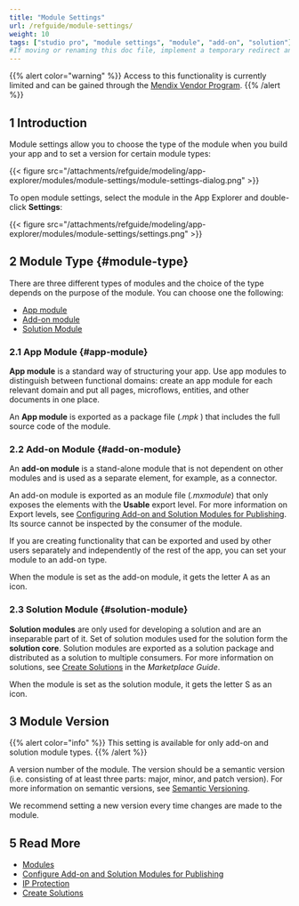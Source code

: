```yaml
---
title: "Module Settings"
url: /refguide/module-settings/
weight: 10
tags: ["studio pro", "module settings", "module", "add-on", "solution"]
#If moving or renaming this doc file, implement a temporary redirect and let the respective team know they should update the URL in the product. See Mapping to Products for more details.
---
```


{{% alert color="warning" %}}
Access to this functionality is currently limited and can be gained through the [Mendix Vendor Program](/appstore/creating-content/vendor-program/).
{{% /alert %}}

## 1 Introduction

Module settings allow you to choose the type of the module when you build your app and to set a version for certain module types:

{{< figure src="/attachments/refguide/modeling/app-explorer/modules/module-settings/module-settings-dialog.png" >}}

To open module settings, select the module in the App Explorer and double-click **Settings**:

{{< figure src="/attachments/refguide/modeling/app-explorer/modules/module-settings/settings.png" >}}

## 2 Module Type {#module-type}

There are three different types of modules and the choice of the type depends on the purpose of the module. You can choose one the following:

* [App module](#app-module)
* [Add-on module](#add-on-module)
* [Solution Module](#solution-module)

### 2.1 App Module {#app-module}

**App module** is a standard way of structuring your app. Use app modules to distinguish between functional domains: create an app module for each relevant domain and put all pages, microflows, entities, and other documents in one place.

An **App module** is exported as a package file (*.mpk* ) that includes the full source code of the module.

### 2.2 Add-on Module {#add-on-module}

An **add-on module** is a stand-alone module that is not dependent on other modules and is used as a separate element, for example, as a connector. 

An add-on module is exported as an module file (*.mxmodule*) that only exposes the elements with the **Usable** export level. For more information on Export levels, see [Configuring Add-on and Solution Modules for Publishing](/refguide/configure-add-on-and-solution-modules/). Its source cannot be inspected by the consumer of the module.

If you are creating functionality that can be exported and used by other users separately and independently of the rest of the app, you can set your module to an add-on type.  

When the module is set as the add-on module, it gets the letter A as an icon.

### 2.3 Solution Module {#solution-module}

**Solution modules** are only used for developing a solution and are an inseparable part of it. Set of solution modules used for the solution form the **solution core**. Solution modules are exported as a solution package and distributed as a solution to multiple consumers. For more information on solutions, see [Create Solutions](/appstore/creating-content/sol-solutions-guide/) in the *Marketplace Guide*.

When the module is set as the solution module, it gets the letter S as an icon.

## 3 Module Version

{{% alert color="info" %}}
This setting is available for only add-on and solution module types.
{{% /alert %}}

A version number of the module. The version should be a semantic version (i.e. consisting of at least three parts: major, minor, and patch version). For more information on semantic versions, see [Semantic Versioning](https://semver.org/).

We recommend setting a new version every time changes are made to the module. 

## 5 Read More

* [Modules](/refguide/modules/)
* [Configure Add-on and Solution Modules for Publishing](/refguide/configure-add-on-and-solution-modules/)
* [IP Protection](/appstore/creating-content/sol-ip-protection/)
* [Create Solutions](/appstore/creating-content/sol-solutions-guide/)
